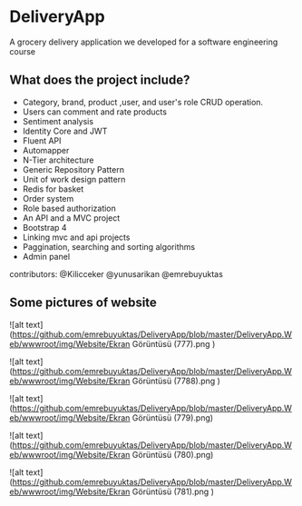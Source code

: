 # DeliveryApp
A grocery delivery application we developed for a software engineering course
## What does the project include?
* Category, brand, product ,user, and user's role CRUD operation.
* Users can comment and rate products
* Sentiment analysis
* Identity Core and JWT
* Fluent API
* Automapper 
* N-Tier architecture
* Generic Repository Pattern
* Unit of work design pattern
* Redis for basket
* Order system
* Role based authorization
* An API and a MVC project
* Bootstrap 4
* Linking mvc and api projects
* Paggination, searching and sorting algorithms
* Admin panel

contributors: @Kilicceker @yunusarikan @emrebuyuktas

## Some pictures of website

![alt text](https://github.com/emrebuyuktas/DeliveryApp/blob/master/DeliveryApp.Web/wwwroot/img/Website/Ekran Görüntüsü (777).png )

![alt text](https://github.com/emrebuyuktas/DeliveryApp/blob/master/DeliveryApp.Web/wwwroot/img/Website/Ekran Görüntüsü (7788).png )

![alt text](https://github.com/emrebuyuktas/DeliveryApp/blob/master/DeliveryApp.Web/wwwroot/img/Website/Ekran Görüntüsü (779).png)

![alt text](https://github.com/emrebuyuktas/DeliveryApp/blob/master/DeliveryApp.Web/wwwroot/img/Website/Ekran Görüntüsü (780).png)

![alt text](https://github.com/emrebuyuktas/DeliveryApp/blob/master/DeliveryApp.Web/wwwroot/img/Website/Ekran Görüntüsü (781).png )
